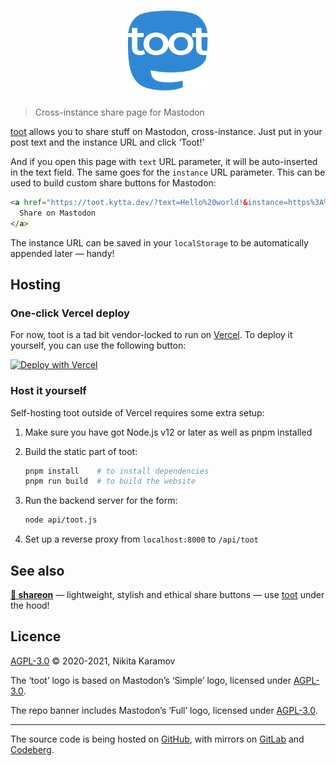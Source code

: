 <h1 align="center"><img src="assets/logo.svg" width="128" height="128" alt="toot"></h1>

> Cross-instance share page for Mastodon

[toot] allows you to share stuff on Mastodon, cross-instance. Just put in your post text and the instance URL and click ‘Toot!’

And if you open this page with `text` URL parameter, it will be auto-inserted in the text field. The same goes for the `instance` URL parameter. This can be used to build custom share buttons for Mastodon:

```html
<a href="https://toot.kytta.dev/?text=Hello%20world!&instance=https%3A%2F%2Fmastodon.xyz">
  Share on Mastodon
</a>
```

The instance URL can be saved in your `localStorage` to be automatically appended later — handy!

## Hosting

### One-click Vercel deploy

For now, toot is a tad bit vendor-locked to run on
[Vercel](https://vercel.com/). To deploy it yourself, you can use the following
button:

[![Deploy with Vercel](https://vercel.com/button)](https://vercel.com/new/clone?repository-url=https%3A%2F%2Fgithub.com%2FNickKaramoff%2Ftoot)

### Host it yourself

Self-hosting toot outside of Vercel requires some extra setup:

1. Make sure you have got Node.js v12 or later as well as pnpm installed

2. Build the static part of toot:

   ```sh
   pnpm install    # to install dependencies
   pnpm run build  # to build the website
   ```

3. Run the backend server for the form:

   ```sh
   node api/toot.js
   ```

4. Set up a reverse proxy from `localhost:8000` to `/api/toot`

## See also

**[📯 shareon](https://shareon.js.org)** — lightweight, stylish and ethical share buttons — use [toot] under the hood!

## Licence

[AGPL-3.0](https://spdx.org/licenses/AGPL-3.0-only.html) © 2020-2021, Nikita Karamov

The ‘toot’ logo is based on Mastodon’s ‘Simple’ logo, licensed under [AGPL-3.0](https://www.gnu.org/licenses/agpl-3.0.html).

The repo banner includes Mastodon’s ‘Full’ logo, licensed under [AGPL-3.0](https://www.gnu.org/licenses/agpl-3.0.html).

----

The source code is being hosted
on [GitHub](https://github.com/NickKaramoff/toot), with mirrors
on [GitLab](https://gitlab.com/kytta/toot)
and [Codeberg](https://codeberg.org/kytta/toot).

[toot]: https://toot.kytta.dev
